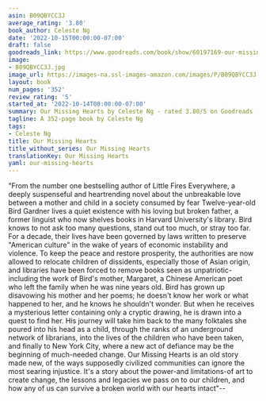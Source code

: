 ```yaml
---
asin: B09QBYCC3J
average_rating: '3.80'
book_author: Celeste Ng
date: '2022-10-15T00:00:00-07:00'
draft: false
goodreads_link: https://www.goodreads.com/book/show/60197169-our-missing-hearts
image:
- B09QBYCC3J.jpg
image_url: https://images-na.ssl-images-amazon.com/images/P/B09QBYCC3J.01._SCLZZZZZZZ.jpg
layout: book
num_pages: '352'
review_rating: '5'
started_at: '2022-10-14T00:00:00-07:00'
summary: Our Missing Hearts by Celeste Ng - rated 3.80/5 on Goodreads
tagline: A 352-page book by Celeste Ng
tags:
- Celeste Ng
title: Our Missing Hearts
title_without_series: Our Missing Hearts
translationKey: Our Missing Hearts
yaml: our-missing-hearts
---
```


"From the number one bestselling author of Little Fires Everywhere, a deeply suspenseful and heartrending novel about the unbreakable love between a mother and child in a society consumed by fear Twelve-year-old Bird Gardner lives a quiet existence with his loving but broken father, a former linguist who now shelves books in Harvard University's library. Bird knows to not ask too many questions, stand out too much, or stray too far. For a decade, their lives have been governed by laws written to preserve "American culture" in the wake of years of economic instability and violence. To keep the peace and restore prosperity, the authorities are now allowed to relocate children of dissidents, especially those of Asian origin, and libraries have been forced to remove books seen as unpatriotic-including the work of Bird's mother, Margaret, a Chinese American poet who left the family when he was nine years old. Bird has grown up disavowing his mother and her poems; he doesn't know her work or what happened to her, and he knows he shouldn't wonder. But when he receives a mysterious letter containing only a cryptic drawing, he is drawn into a quest to find her. His journey will take him back to the many folktales she poured into his head as a child, through the ranks of an underground network of librarians, into the lives of the children who have been taken, and finally to New York City, where a new act of defiance may be the beginning of much-needed change. Our Missing Hearts is an old story made new, of the ways supposedly civilized communities can ignore the most searing injustice. It's a story about the power-and limitations-of art to create change, the lessons and legacies we pass on to our children, and how any of us can survive a broken world with our hearts intact"--